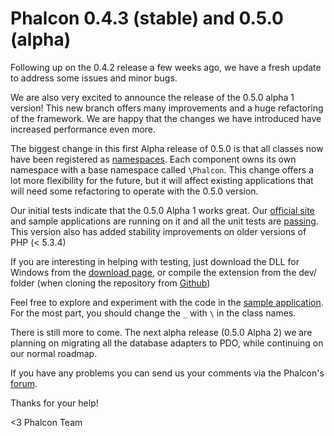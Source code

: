 Phalcon 0.4.3 (stable) and 0.5.0 (alpha)
========================================

Following up on the 0.4.2 release a few weeks ago, we have a fresh update to address some issues and minor bugs.

We are also very excited to announce the release of the 0.5.0 alpha 1 version! This new branch offers many improvements and a huge refactoring of the framework. We are happy that the changes we have introduced have increased performance even more.

The biggest change in this first Alpha release of 0.5.0 is that all classes now have been registered as [namespaces](http://www.php.net/manual/en/language.namespaces.rationale.php). Each component owns its own namespace with a base namespace called `\Phalcon`. This change offers a lot more flexibility for the future, but it will affect existing applications that will need some refactoring to operate with the 0.5.0 version.

Our initial tests indicate that the 0.5.0 Alpha 1 works great. Our [official site](https://github.com/phalcon/website) and sample applications are running on it and all the unit tests are [passing](http://travis-ci.org/#!/phalcon/cphalcon). This version also has added stability improvements on older versions of PHP (< 5.3.4)

If you are interesting in helping with testing, just download the DLL for Windows from the [download page](https://phalconphp.com/download), or compile the extension from the dev/ folder (when cloning the repository from [Github](https://github.com/phalcon/cphalcon/))

Feel free to explore and experiment with the code in the [sample application](https://github.com/phalcon/invo). For the most part, you should change the `_` with `\` in the class names.

There is still more to come. The next alpha release (0.5.0 Alpha 2) we are planning on migrating all the database adapters to PDO, while continuing on our normal roadmap.

If you have any problems you can send us your comments via the Phalcon's [forum](https://forum.phalconphp.com).

Thanks for your help!

<3 Phalcon Team